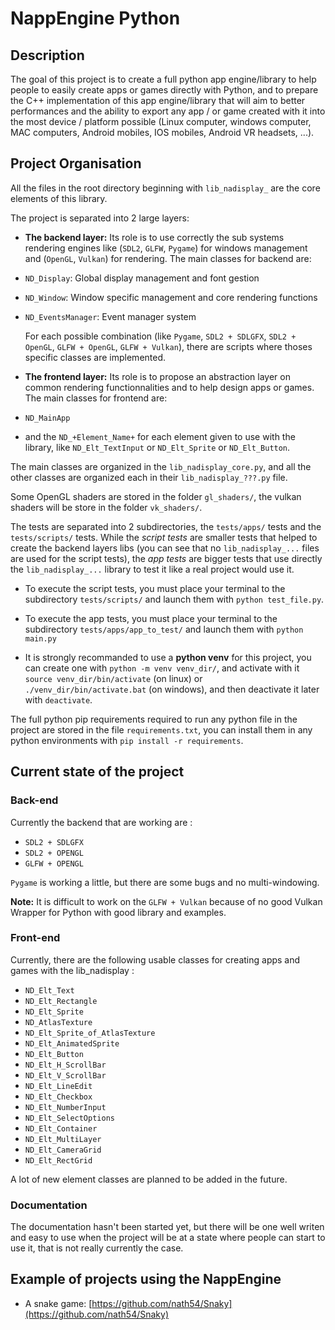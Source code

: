 # NappEngine Python

## Description

The goal of this project is to create a full python app engine/library to help people to easily create apps or games directly with Python, and to prepare the C++ implementation of this app engine/library that will aim to better performances and the ability to export any app / or game created with it into the most device / platform possible (Linux computer, windows computer, MAC computers, Android mobiles, IOS mobiles, Android VR headsets, ...).

## Project Organisation

All the files in the root directory beginning with `lib_nadisplay_` are the core elements of this library.

The project is separated into 2 large layers:

- **The backend layer:** Its role is to use correctly the sub systems rendering engines like (`SDL2`, `GLFW`, `Pygame`) for windows management and (`OpenGL`, `Vulkan`) for rendering. The main classes for backend are:

- `ND_Display`: Global display management and font gestion
- `ND_Window`: Window specific management and core rendering functions
- `ND_EventsManager`: Event manager system

    For each possible combination (like `Pygame`,  `SDL2 + SDLGFX`, `SDL2 + OpenGL`, `GLFW + OpenGL`, `GLFW + Vulkan`), there are scripts where thoses specific classes are implemented.

- **The frontend layer:** Its role is to propose an abstraction layer on common rendering functionnalities and to help design apps or games. The main classes for frontend are:

- `ND_MainApp`
- and the `ND_+Element_Name+` for each element given to use with the library, like `ND_Elt_TextInput` or `ND_Elt_Sprite` or `ND_Elt_Button`.

The main classes are organized in the `lib_nadisplay_core.py`, and all the other classes are organized each in their `lib_nadisplay_???.py` file.

Some OpenGL shaders are stored in the folder `gl_shaders/`, the vulkan shaders will be store in the folder `vk_shaders/`.

The tests are separated into 2 subdirectories, the `tests/apps/` tests and the `tests/scripts/` tests. While the *script tests* are smaller tests that helped to create the backend layers libs (you can see that no `lib_nadisplay_...` files are used for the script tests), the *app tests* are bigger tests that use directly the `lib_nadisplay_...` library to test it like a real project would use it.

- To execute the script tests, you must place your terminal to the subdirectory `tests/scripts/` and launch them with `python test_file.py`.

- To execute the app tests, you must place your terminal to the subdirectory `tests/apps/app_to_test/` and launch them with `python main.py`

- It is strongly recommanded to use a **python venv** for this project, you can create one with `python -m venv venv_dir/`, and activate with it `source venv_dir/bin/activate` (on linux) or `./venv_dir/bin/activate.bat` (on windows), and then deactivate it later with `deactivate`.

The full python pip requirements required to run any python file in the project are stored in the file `requirements.txt`, you can install them in any python environments with `pip install -r requirements`.

## Current state of the project

### Back-end

Currently the backend that are working are :

- `SDL2 + SDLGFX`
- `SDL2 + OPENGL`
- `GLFW + OPENGL`

`Pygame` is working a little, but there are some bugs and no multi-windowing.

**Note:** It is difficult to work on the `GLFW + Vulkan` because of no good Vulkan Wrapper for Python with good library and examples.

### Front-end

Currently, there are the following usable classes for creating apps and games with the lib_nadisplay :

- `ND_Elt_Text`
- `ND_Elt_Rectangle`
- `ND_Elt_Sprite`
- `ND_AtlasTexture`
- `ND_Elt_Sprite_of_AtlasTexture`
- `ND_Elt_AnimatedSprite`
- `ND_Elt_Button`
- `ND_Elt_H_ScrollBar`
- `ND_Elt_V_ScrollBar`
- `ND_Elt_LineEdit`
- `ND_Elt_Checkbox`
- `ND_Elt_NumberInput`
- `ND_Elt_SelectOptions`
- `ND_Elt_Container`
- `ND_Elt_MultiLayer`
- `ND_Elt_CameraGrid`
- `ND_Elt_RectGrid`

A lot of new element classes are planned to be added in the future.

### Documentation

The documentation hasn't been started yet, but there will be one well writen and easy to use when the project will be at a state where people can start to use it, that is not really currently the case.

## Example of projects using the NappEngine

- A snake game: [https://github.com/nath54/Snaky](https://github.com/nath54/Snaky)

